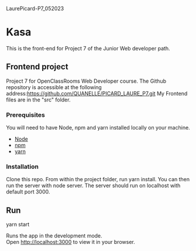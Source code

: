 LaurePicard-P7_052023

# Kasa
This is the front-end for Project 7 of the Junior Web developer path.

## Frontend project
Project 7 for OpenClassRooms Web Developer course. 
The Github repository is accessible at the following address:https://github.com/QUANELLE/PICARD_LAURE_P7.git
My Frontend files are in the "src" folder.

### Prerequisites

You will need to have Node, npm and yarn installed locally on your machine.  
- [Node](https://nodejs.org/en)  
- [npm](https://www.npmjs.com/)  
- [yarn](https://yarnpkg.com/getting-started/install)




### Installation

Clone this repo. From within the project folder, run yarn install. You can then run the server with node server. The server should run on localhost with default port 3000. 


## Run 

 yarn start

Runs the app in the development mode.\
Open [http://localhost:3000](http://localhost:3000) to view it in your browser.

